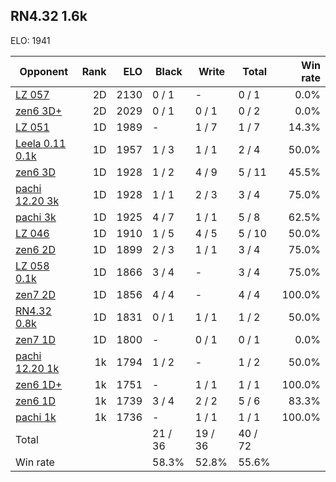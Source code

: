 ## RN4.32 1.6k ##

ELO: 1941

Opponent | Rank | ELO | Black | Write | Total | Win rate
---------|-----:|----:|-------|-------|-------|-------:
[LZ 057](LZ%20057.md) | 2D | 2130 | 0 / 1 | - | 0 / 1 | 0.0%
[zen6 3D+](zen6%203D+.md) | 2D | 2029 | 0 / 1 | 0 / 1 | 0 / 2 | 0.0%
[LZ 051](LZ%20051.md) | 1D | 1989 | - | 1 / 7 | 1 / 7 | 14.3%
[Leela 0.11 0.1k](Leela%200.11%200.1k.md) | 1D | 1957 | 1 / 3 | 1 / 1 | 2 / 4 | 50.0%
[zen6 3D](zen6%203D.md) | 1D | 1928 | 1 / 2 | 4 / 9 | 5 / 11 | 45.5%
[pachi 12.20 3k](pachi%2012.20%203k.md) | 1D | 1928 | 1 / 1 | 2 / 3 | 3 / 4 | 75.0%
[pachi 3k](pachi%203k.md) | 1D | 1925 | 4 / 7 | 1 / 1 | 5 / 8 | 62.5%
[LZ 046](LZ%20046.md) | 1D | 1910 | 1 / 5 | 4 / 5 | 5 / 10 | 50.0%
[zen6 2D](zen6%202D.md) | 1D | 1899 | 2 / 3 | 1 / 1 | 3 / 4 | 75.0%
[LZ 058 0.1k](LZ%20058%200.1k.md) | 1D | 1866 | 3 / 4 | - | 3 / 4 | 75.0%
[zen7 2D](zen7%202D.md) | 1D | 1856 | 4 / 4 | - | 4 / 4 | 100.0%
[RN4.32 0.8k](RN4.32%200.8k.md) | 1D | 1831 | 0 / 1 | 1 / 1 | 1 / 2 | 50.0%
[zen7 1D](zen7%201D.md) | 1D | 1800 | - | 0 / 1 | 0 / 1 | 0.0%
[pachi 12.20 1k](pachi%2012.20%201k.md) | 1k | 1794 | 1 / 2 | - | 1 / 2 | 50.0%
[zen6 1D+](zen6%201D+.md) | 1k | 1751 | - | 1 / 1 | 1 / 1 | 100.0%
[zen6 1D](zen6%201D.md) | 1k | 1739 | 3 / 4 | 2 / 2 | 5 / 6 | 83.3%
[pachi 1k](pachi%201k.md) | 1k | 1736 | - | 1 / 1 | 1 / 1 | 100.0%
Total | | | 21 / 36 | 19 / 36 | 40 / 72 | 
Win rate| | | 58.3% | 52.8% | 55.6% | 
